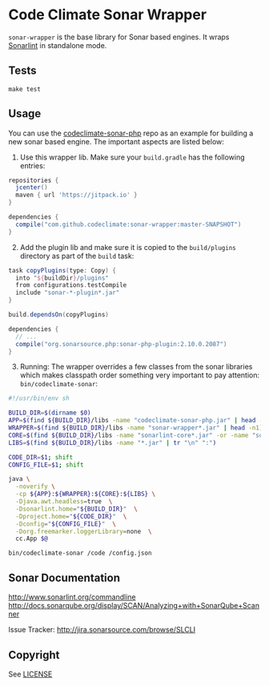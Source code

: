 # Code Climate Sonar Wrapper

`sonar-wrapper` is the base library for Sonar based engines.
It wraps [Sonarlint](http://www.sonarlint.org) in standalone mode.

## Tests
```
make test
```

## Usage

You can use the [codeclimate-sonar-php](https://github.com/codeclimate/codeclimate-sonar-php) repo as an example for building a new sonar based engine.
The important aspects are listed below:

1. Use this wrapper lib. Make sure your `build.gradle` has the following entries:
```groovy
repositories {
  jcenter()
  maven { url 'https://jitpack.io' }
}

dependencies {
  compile("com.github.codeclimate:sonar-wrapper:master-SNAPSHOT")
}
```
2.  Add the plugin lib and make sure it is copied to the `build/plugins` directory as part of the `build` task:
```groovy
task copyPlugins(type: Copy) {
  into "${buildDir}/plugins"
  from configurations.testCompile
  include "sonar-*-plugin*.jar"
}

build.dependsOn(copyPlugins)

dependencies {
  // ...
  compile("org.sonarsource.php:sonar-php-plugin:2.10.0.2087")
}
```
3. Running: The wrapper overrides a few classes from the sonar libraries which makes classpath order something very important to pay attention:
`bin/codeclimate-sonar`:
```sh
#!/usr/bin/env sh

BUILD_DIR=$(dirname $0)
APP=$(find ${BUILD_DIR}/libs -name "codeclimate-sonar-php.jar" | head -n1)
WRAPPER=$(find ${BUILD_DIR}/libs -name "sonar-wrapper*.jar" | head -n1)
CORE=$(find ${BUILD_DIR}/libs -name "sonarlint-core*.jar" -or -name "sonarlint-client-api*.jar" | tr "\n" ":")
LIBS=$(find ${BUILD_DIR}/libs -name "*.jar" | tr "\n" ":")

CODE_DIR=$1; shift
CONFIG_FILE=$1; shift

java \
  -noverify \
  -cp ${APP}:${WRAPPER}:${CORE}:${LIBS} \
  -Djava.awt.headless=true  \
  -Dsonarlint.home="${BUILD_DIR}"  \
  -Dproject.home="${CODE_DIR}"  \
  -Dconfig="${CONFIG_FILE}"  \
  -Dorg.freemarker.loggerLibrary=none  \
  cc.App $@
```
`bin/codeclimate-sonar /code /config.json`

## Sonar Documentation

http://www.sonarlint.org/commandline
http://docs.sonarqube.org/display/SCAN/Analyzing+with+SonarQube+Scanner

Issue Tracker: http://jira.sonarsource.com/browse/SLCLI

## Copyright

See [LICENSE](LICENSE)
